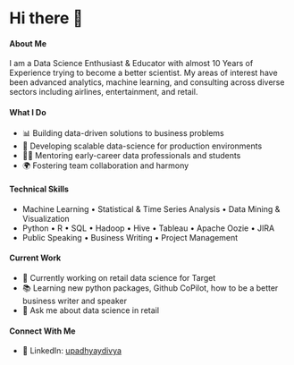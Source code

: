 # Hi there 👋

#### About Me
I am a Data Science Enthusiast & Educator with almost 10 Years of Experience trying to become a better scientist. My areas of interest have been advanced analytics, machine learning, and consulting across diverse sectors including airlines, entertainment, and retail.

#### What I Do
- 📊 Building data-driven solutions to business problems
- 🚀 Developing scalable data-science for production environments
- 👨‍🏫 Mentoring early-career data professionals and students
- 🌍 Fostering team collaboration and harmony

#### Technical Skills
- Machine Learning • Statistical & Time Series Analysis • Data Mining & Visualization
- Python • R • SQL • Hadoop • Hive • Tableau • Apache Oozie • JIRA
- Public Speaking • Business Writing • Project Management

#### Current Work
- 🌟 Currently working on retail data science for Target
- 📚 Learning new python packages, Github CoPilot, how to be a better business writer and speaker
- 💬 Ask me about data science in retail

#### Connect With Me
- 👥 LinkedIn: [upadhyaydivya](https://www.linkedin.com/in/upadhyaydivya/)
